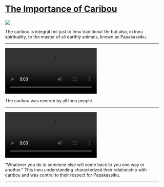 # [The Importance of Caribou](http://artsmia.github.io/griot/#/stories/2184)

![](http://cdn.dx.artsmia.org/thumbs/tn_2014_TDX_MIAArtStories_235.jpg)

The caribou is integral not just to Innu traditional life but also, in Innu spirituality, to the master of all earthly animals, known as Papakassiku.

---

<video src='http://www.nametauinnu.ca/en/culture/spirituality/cosmogony/60/134'></video>

The caribou was revered by all Innu people.

---

<video src='http://www.nametauinnu.ca/en/nomad/detail/29/23'></video>

"Whatever you do to someone else will come back to you one way or another." This Innu understanding characterized their relationship with caribou and was central to their respect for Papakassiku.

---
